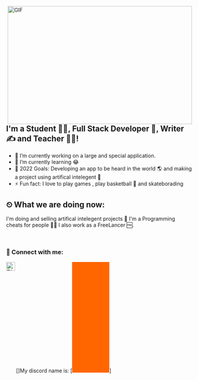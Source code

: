 <img align="right" alt="GIF" src="https://github.com/abhisheknaiidu/abhisheknaiidu/blob/master/code.gif?raw=true" width="500" height="320" />

## I'm a Student 👨‍🎓, Full Stack Developer 🚀, Writer ✍ and Teacher 👨‍🎓!
- 🔭 I’m currently working on a large and special application.
- 🌱 I’m currently learning 😂
- 🥅 2022 Goals: Developing an app to be heard in the world 🌎 and making a project using artifical intelegent 🤖
- ⚡ Fun fact: I love to play games , play basketball 🏀 and skateborading 
## ⏲ What we are doing now:
I'm doing and selling artifical intelegent projects 🤖
I'm a Programming cheats for people 👩‍💻
I also work as a FreeLancer 🆓.

<br />

### 📩 Connect with me:

[<img align="left" alt="Discord" width="24px" src="https://raw.githubusercontent.com/peterthehan/peterthehan/master/assets/discord.svg" />]My discord name is:
[<marquee scrollamount="1" height="300" width="20%" direction="down" bgcolor="#ff6600">
Metin#0101
</marquee>]	
